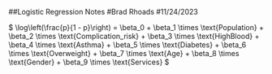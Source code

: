 ##Logistic Regression Notes
#Brad Rhoads
#11/24/2023

$
\log\left(\frac{p}{1 - p}\right) = \beta_0 + \beta_1 \times \text{Population} + 
\beta_2 \times \text{Complication\_risk} + \beta_3 \times \text{HighBlood} + 
\beta_4 \times \text{Asthma} + \beta_5 \times \text{Diabetes} + 
\beta_6 \times \text{Overweight} + \beta_7 \times \text{Age} + 
\beta_8 \times \text{Gender} + \beta_9 \times \text{Services}
$


